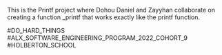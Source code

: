 This is the Printf project where Dohou Daniel and Zayyhan collaborate on creating a function _printf that works exactly like the printf function.

#DO_HARD_THINGS
#ALX_SOFTWARE_ENGINEERING_PROGRAM_2022_COHORT_9
#HOLBERTON_SCHOOL
